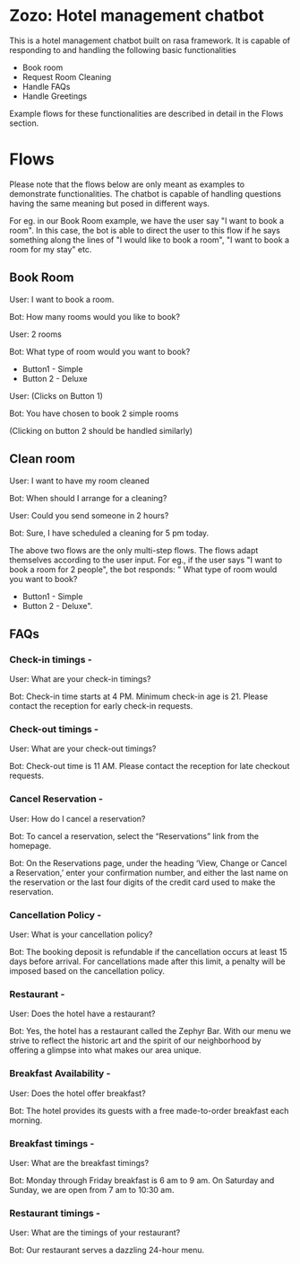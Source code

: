 # Zozo: Hotel management chatbot
This is a hotel management chatbot built on rasa framework. It is capable of responding to and handling the following basic functionalities
- Book room
- Request Room Cleaning
- Handle FAQs
- Handle Greetings

Example flows for these functionalities are described in detail in the Flows section.

# Flows

Please note that the flows below are only meant as examples to demonstrate functionalities. The chatbot is capable of handling questions having the same meaning but posed in different ways.

For eg. in our Book Room example, we have the user say "I want to book a room". In this case, the bot is able to direct the user to this flow if he says something along the lines of "I would like to book a room", "I want to book a room for my stay" etc.

## Book Room

User: I want to book a room.

Bot: How many rooms would you like to book?

User: 2 rooms

Bot: What type of room would you want to book?
- Button1 - Simple 
- Button 2 - Deluxe

User: (Clicks on Button 1)

Bot: You have chosen to book 2 simple rooms

(Clicking on button 2 should be handled similarly)

## Clean room

User: I want to have my room cleaned

Bot: When should I arrange for a cleaning?

User: Could you send someone in 2 hours?

Bot: Sure, I have scheduled a cleaning for 5 pm today.

The above two flows are the only multi-step flows. The flows adapt themselves according to the user input. For eg., if the user says "I want to book a room for 2 people", the bot responds:
" What type of room would you want to book?
- Button1 - Simple 
- Button 2 - Deluxe".

## FAQs

### Check-in timings -
User: What are your check-in timings?

Bot: Check-in time starts at 4 PM. Minimum check-in age is 21. Please contact the reception for early check-in requests.

### Check-out timings -
User: What are your check-out timings?

Bot: Check-out time is 11 AM. Please contact the reception for late checkout requests.

### Cancel Reservation -
User: How do I cancel a reservation?

Bot: To cancel a reservation, select the “Reservations” link from the homepage.

Bot: On the Reservations page, under the heading ‘View, Change or Cancel a Reservation,’ enter your confirmation number, and either the last name on the reservation or the last four digits of the credit card used to make the reservation.

### Cancellation Policy -
User: What is your cancellation policy?

Bot: The booking deposit is refundable if the cancellation occurs at least 15 days before arrival. For cancellations made after this limit, a penalty will be imposed based on the cancellation policy.

### Restaurant -
User: Does the hotel have a restaurant?

Bot: Yes, the hotel has a restaurant called the Zephyr Bar. With our menu we strive to reflect the historic art and the spirit of our neighborhood by offering a glimpse into what makes our area unique.

### Breakfast Availability -
User: Does the hotel offer breakfast?

Bot: The hotel provides its guests with a free made-to-order breakfast each morning.

### Breakfast timings -
User: What are the breakfast timings?

Bot: Monday through Friday breakfast is 6 am to 9 am. On Saturday and Sunday, we are open from 7 am to 10:30 am.

### Restaurant timings -
User: What are the timings of your restaurant?

Bot: Our restaurant serves a dazzling 24-hour menu.

